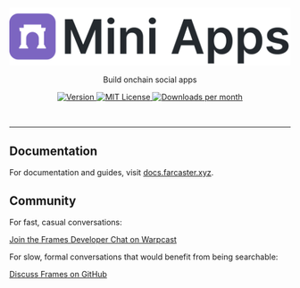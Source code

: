 <br />

<p align="center">
  <a href="https://docs.farcaster.xyz/developers/frames/v2/">
      <picture>
        <source media="(prefers-color-scheme: dark)" srcset="https://raw.githubusercontent.com/farcasterxzy/frames/main/.github/gh-logo-dark.svg">
        <img alt="farcaster frames logo" src="https://raw.githubusercontent.com/farcasterxyz/frames/main/.github/gh-logo-light.svg" width="auto">
      </picture>
  </a>
</p>


<p align="center">
  Build onchain social apps
</p>

<p align="center">
  <a href="https://www.npmjs.com/package/@farcaster/frame-sdk">
    <picture>
      <source media="(prefers-color-scheme: dark)" srcset="https://img.shields.io/npm/v/@farcaster/frame-sdk?colorA=21262d&colorB=21262d">
      <img src="https://img.shields.io/npm/v/@farcaster/frame-sdk?colorA=f6f8fa&colorB=f6f8fa" alt="Version">
    </picture>
  </a>
  <a href="https://github.com/farcasterxyz/frames/blob/main/LICENSE">
    <picture>
      <source media="(prefers-color-scheme: dark)" srcset="https://img.shields.io/npm/l/@farcaster/frame-sdk?colorA=21262d&colorB=21262d">
      <img src="https://img.shields.io/npm/l/@farcaster/frame-sdk?colorA=f6f8fa&colorB=f6f8fa" alt="MIT License">
    </picture>
  </a>
  <a href="https://www.npmjs.com/package/@farcaster/frame-sdk">
    <picture>
      <source media="(prefers-color-scheme: dark)" srcset="https://img.shields.io/npm/dm/@farcaster/frame-sdk/core?colorA=21262d&colorB=21262d">
      <img src="https://img.shields.io/npm/dm/@farcaster/frame-sdk/core?colorA=f6f8fa&colorB=f6f8fa" alt="Downloads per month">
    </picture>
  </a>
</p>

<br />

---

## Documentation

For documentation and guides, visit [docs.farcaster.xyz](https://docs.farcaster.xyz/developers/frames/v2/).

## Community

For fast, casual conversations:

[Join the Frames Developer Chat on Warpcast](https://warpcast.com/~/group/X2P7HNc4PHTriCssYHNcmQ)

For slow, formal conversations that would benefit from being searchable:

[Discuss Frames on GitHub](https://github.com/farcasterxyz/frames/discussions)
